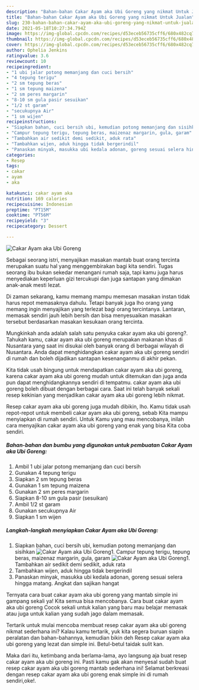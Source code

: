 ```yaml
---
description: "Bahan-bahan Cakar Ayam aka Ubi Goreng yang nikmat Untuk Jualan"
title: "Bahan-bahan Cakar Ayam aka Ubi Goreng yang nikmat Untuk Jualan"
slug: 230-bahan-bahan-cakar-ayam-aka-ubi-goreng-yang-nikmat-untuk-jualan
date: 2021-05-18T10:27:34.794Z
image: https://img-global.cpcdn.com/recipes/d53eceb56735cff6/680x482cq70/cakar-ayam-aka-ubi-goreng-foto-resep-utama.jpg
thumbnail: https://img-global.cpcdn.com/recipes/d53eceb56735cff6/680x482cq70/cakar-ayam-aka-ubi-goreng-foto-resep-utama.jpg
cover: https://img-global.cpcdn.com/recipes/d53eceb56735cff6/680x482cq70/cakar-ayam-aka-ubi-goreng-foto-resep-utama.jpg
author: Ophelia Jenkins
ratingvalue: 3.6
reviewcount: 10
recipeingredient:
- "1 ubi jalar potong memanjang dan cuci bersih"
- "4 tepung terigu"
- "2 sm tepung beras"
- "1 sm tepung maizena"
- "2 sm peres margarin"
- "8-10 sm gula pasir sesuikan"
- "1/2 st garam"
- "secukupnya Air"
- "1 sm wijen"
recipeinstructions:
- "Siapkan bahan, cuci bersih ubi, kemudian potong memanjang dan sisihkan"
- "Campur tepung terigu, tepung beras, maizenaz margarin, gula, garam"
- "Tambahkan air sedikit demi sedikit, aduk rata"
- "Tambahkan wijen, aduk hingga tidak bergerindil"
- "Panaskan minyak, masukka ubi kedala adonan, goreng sesuai selera hingga matang. Angkat dan sajikan hangat"
categories:
- Resep
tags:
- cakar
- ayam
- aka

katakunci: cakar ayam aka 
nutrition: 169 calories
recipecuisine: Indonesian
preptime: "PT15M"
cooktime: "PT56M"
recipeyield: "3"
recipecategory: Dessert

---
```



![Cakar Ayam aka Ubi Goreng](https://img-global.cpcdn.com/recipes/d53eceb56735cff6/680x482cq70/cakar-ayam-aka-ubi-goreng-foto-resep-utama.jpg)

Sebagai seorang istri, menyajikan masakan mantab buat orang tercinta merupakan suatu hal yang menggembirakan bagi kita sendiri. Tugas seorang ibu bukan sekedar menangani rumah saja, tapi kamu juga harus menyediakan keperluan gizi tercukupi dan juga santapan yang dimakan anak-anak mesti lezat.

Di zaman  sekarang, kamu memang mampu memesan masakan instan tidak harus repot memasaknya dahulu. Tetapi banyak juga lho orang yang memang ingin menyajikan yang terlezat bagi orang tercintanya. Lantaran, memasak sendiri jauh lebih bersih dan bisa menyesuaikan masakan tersebut berdasarkan masakan kesukaan orang tercinta. 



Mungkinkah anda adalah salah satu penyuka cakar ayam aka ubi goreng?. Tahukah kamu, cakar ayam aka ubi goreng merupakan makanan khas di Nusantara yang saat ini disukai oleh banyak orang di berbagai wilayah di Nusantara. Anda dapat menghidangkan cakar ayam aka ubi goreng sendiri di rumah dan boleh dijadikan santapan kesenanganmu di akhir pekan.

Kita tidak usah bingung untuk mendapatkan cakar ayam aka ubi goreng, karena cakar ayam aka ubi goreng mudah untuk ditemukan dan juga anda pun dapat menghidangkannya sendiri di tempatmu. cakar ayam aka ubi goreng boleh dibuat dengan berbagai cara. Saat ini telah banyak sekali resep kekinian yang menjadikan cakar ayam aka ubi goreng lebih nikmat.

Resep cakar ayam aka ubi goreng juga mudah dibikin, lho. Kamu tidak usah repot-repot untuk membeli cakar ayam aka ubi goreng, sebab Kita mampu menyiapkan di rumah sendiri. Untuk Kamu yang mau mencobanya, inilah cara menyajikan cakar ayam aka ubi goreng yang enak yang bisa Kita coba sendiri.

<!--inarticleads1-->

##### Bahan-bahan dan bumbu yang digunakan untuk pembuatan Cakar Ayam aka Ubi Goreng:

1. Ambil 1 ubi jalar potong memanjang dan cuci bersih
1. Gunakan 4 tepung terigu
1. Siapkan 2 sm tepung beras
1. Gunakan 1 sm tepung maizena
1. Gunakan 2 sm peres margarin
1. Siapkan 8-10 sm gula pasir (sesuikan)
1. Ambil 1/2 st garam
1. Gunakan secukupnya Air
1. Siapkan 1 sm wijen




<!--inarticleads2-->

##### Langkah-langkah menyiapkan Cakar Ayam aka Ubi Goreng:

1. Siapkan bahan, cuci bersih ubi, kemudian potong memanjang dan sisihkan
<img src="https://img-global.cpcdn.com/steps/91cc9b4e5076c984/160x128cq70/cakar-ayam-aka-ubi-goreng-langkah-memasak-1-foto.jpg" alt="Cakar Ayam aka Ubi Goreng">1. Campur tepung terigu, tepung beras, maizenaz margarin, gula, garam
<img src="https://img-global.cpcdn.com/steps/fe631d85e20f85b2/160x128cq70/cakar-ayam-aka-ubi-goreng-langkah-memasak-2-foto.jpg" alt="Cakar Ayam aka Ubi Goreng">1. Tambahkan air sedikit demi sedikit, aduk rata
1. Tambahkan wijen, aduk hingga tidak bergerindil
1. Panaskan minyak, masukka ubi kedala adonan, goreng sesuai selera hingga matang. Angkat dan sajikan hangat




Ternyata cara buat cakar ayam aka ubi goreng yang mantab simple ini gampang sekali ya! Kita semua bisa mencobanya. Cara buat cakar ayam aka ubi goreng Cocok sekali untuk kalian yang baru mau belajar memasak atau juga untuk kalian yang sudah jago dalam memasak.

Tertarik untuk mulai mencoba membuat resep cakar ayam aka ubi goreng nikmat sederhana ini? Kalau kamu tertarik, yuk kita segera buruan siapin peralatan dan bahan-bahannya, kemudian bikin deh Resep cakar ayam aka ubi goreng yang lezat dan simple ini. Betul-betul taidak sulit kan. 

Maka dari itu, ketimbang anda berlama-lama, ayo langsung aja buat resep cakar ayam aka ubi goreng ini. Pasti kamu gak akan menyesal sudah buat resep cakar ayam aka ubi goreng mantab sederhana ini! Selamat berkreasi dengan resep cakar ayam aka ubi goreng enak simple ini di rumah sendiri,oke!.

